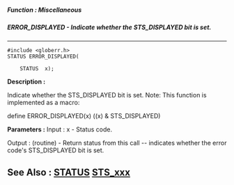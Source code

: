 ##### Function : Miscellaneous
##### ERROR_DISPLAYED - Indicate whether the STS_DISPLAYED bit is set.
---
```
#include <globerr.h>
STATUS ERROR_DISPLAYED(

	STATUS  x);
```
**Description :**

Indicate whether the STS_DISPLAYED bit is set.
Note: This function is implemented as a macro:

define ERROR_DISPLAYED(x) ((x) & STS_DISPLAYED)

**Parameters :**
Input :
x  -  Status code.

Output :
(routine)  -  Return status from this call -- indicates whether the error code's STS_DISPLAYED bit is set.



**See Also :**
[STATUS](/domino-c-api-docs/reference/Data/STATUS)
[STS_xxx](/domino-c-api-docs/reference/Symb/STS_xxx)
---
